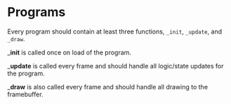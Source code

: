 # Programs

Every program should contain at least three functions, `_init`, `_update`, and `_draw`.

___init__ is called once on load of the program.

___update__ is called every frame and should handle all logic/state updates for the program.

___draw__ is also called every frame and should handle all drawing to the framebuffer.
